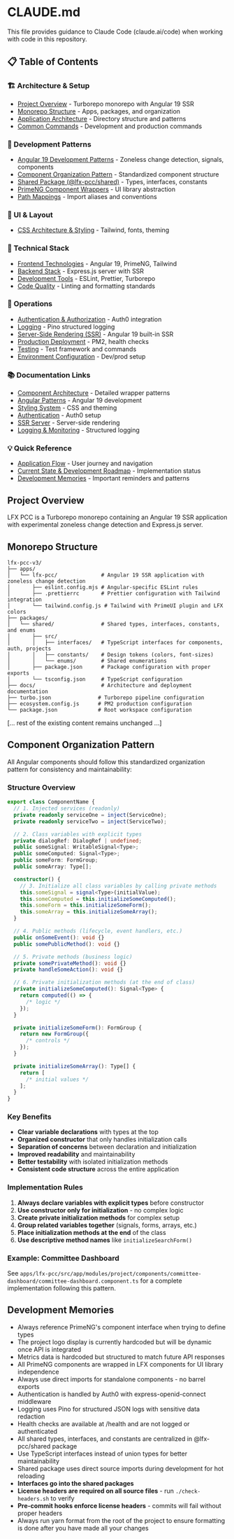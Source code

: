 # CLAUDE.md

This file provides guidance to Claude Code (claude.ai/code) when working with code in this repository.

## 📋 Table of Contents

### 🏗 Architecture & Setup

- [Project Overview](#project-overview) - Turborepo monorepo with Angular 19 SSR
- [Monorepo Structure](#monorepo-structure) - Apps, packages, and organization
- [Application Architecture](#application-architecture) - Directory structure and patterns
- [Common Commands](#common-commands) - Development and production commands

### 🚀 Development Patterns

- [Angular 19 Development Patterns](#angular-19-development-patterns) - Zoneless change detection, signals, components
- [Component Organization Pattern](#component-organization-pattern) - Standardized component structure
- [Shared Package (@lfx-pcc/shared)](#shared-package-lfx-pccshared) - Types, interfaces, constants
- [PrimeNG Component Wrappers](#primeng-component-wrappers) - UI library abstraction
- [Path Mappings](#path-mappings) - Import aliases and conventions

### 🎨 UI & Layout

- [CSS Architecture & Styling](#css-architecture--styling) - Tailwind, fonts, theming

### 🔧 Technical Stack

- [Frontend Technologies](#frontend-technologies) - Angular 19, PrimeNG, Tailwind
- [Backend Stack](#backend-stack) - Express.js server with SSR
- [Development Tools](#development-tools) - ESLint, Prettier, Turborepo
- [Code Quality](#code-quality) - Linting and formatting standards

### 🚀 Operations

- [Authentication & Authorization](#authentication--authorization) - Auth0 integration
- [Logging](#logging) - Pino structured logging
- [Server-Side Rendering (SSR)](#server-side-rendering-ssr) - Angular 19 built-in SSR
- [Production Deployment](#production-deployment) - PM2, health checks
- [Testing](#testing) - Test framework and commands
- [Environment Configuration](#environment-configuration) - Dev/prod setup

### 📚 Documentation Links

- [Component Architecture](docs/architecture/frontend/component-architecture.md) - Detailed wrapper patterns
- [Angular Patterns](docs/architecture/frontend/angular-patterns.md) - Angular 19 development
- [Styling System](docs/architecture/frontend/styling-system.md) - CSS and theming
- [Authentication](docs/architecture/backend/authentication.md) - Auth0 setup
- [SSR Server](docs/architecture/backend/ssr-server.md) - Server-side rendering
- [Logging & Monitoring](docs/architecture/backend/logging-monitoring.md) - Structured logging

### 💡 Quick Reference

- [Application Flow](#application-flow) - User journey and navigation
- [Current State & Development Roadmap](#current-state--development-roadmap) - Implementation status
- [Development Memories](#development-memories) - Important reminders and patterns

## Project Overview

LFX PCC is a Turborepo monorepo containing an Angular 19 SSR application with experimental zoneless change detection and Express.js server.

## Monorepo Structure

```text
lfx-pcc-v3/
├── apps/
│   └── lfx-pcc/              # Angular 19 SSR application with zoneless change detection
│       ├── eslint.config.mjs # Angular-specific ESLint rules
│       ├── .prettierrc       # Prettier configuration with Tailwind integration
│       └── tailwind.config.js # Tailwind with PrimeUI plugin and LFX colors
├── packages/
│   └── shared/               # Shared types, interfaces, constants, and enums
│       ├── src/
│       │   ├── interfaces/   # TypeScript interfaces for components, auth, projects
│       │   ├── constants/    # Design tokens (colors, font-sizes)
│       │   └── enums/        # Shared enumerations
│       ├── package.json      # Package configuration with proper exports
│       └── tsconfig.json     # TypeScript configuration
├── docs/                     # Architecture and deployment documentation
├── turbo.json               # Turborepo pipeline configuration
├── ecosystem.config.js      # PM2 production configuration
└── package.json             # Root workspace configuration
```

[... rest of the existing content remains unchanged ...]

## Component Organization Pattern

All Angular components should follow this standardized organization pattern for consistency and maintainability:

### Structure Overview

```typescript
export class ComponentName {
  // 1. Injected services (readonly)
  private readonly serviceOne = inject(ServiceOne);
  private readonly serviceTwo = inject(ServiceTwo);

  // 2. Class variables with explicit types
  private dialogRef: DialogRef | undefined;
  public someSignal: WritableSignal<Type>;
  public someComputed: Signal<Type>;
  public someForm: FormGroup;
  public someArray: Type[];

  constructor() {
    // 3. Initialize all class variables by calling private methods
    this.someSignal = signal<Type>(initialValue);
    this.someComputed = this.initializeSomeComputed();
    this.someForm = this.initializeSomeForm();
    this.someArray = this.initializeSomeArray();
  }

  // 4. Public methods (lifecycle, event handlers, etc.)
  public onSomeEvent(): void {}
  public somePublicMethod(): void {}

  // 5. Private methods (business logic)
  private somePrivateMethod(): void {}
  private handleSomeAction(): void {}

  // 6. Private initialization methods (at the end of class)
  private initializeSomeComputed(): Signal<Type> {
    return computed(() => {
      /* logic */
    });
  }

  private initializeSomeForm(): FormGroup {
    return new FormGroup({
      /* controls */
    });
  }

  private initializeSomeArray(): Type[] {
    return [
      /* initial values */
    ];
  }
}
```

### Key Benefits

- **Clear variable declarations** with types at the top
- **Organized constructor** that only handles initialization calls
- **Separation of concerns** between declaration and initialization
- **Improved readability** and maintainability
- **Better testability** with isolated initialization methods
- **Consistent code structure** across the entire application

### Implementation Rules

1. **Always declare variables with explicit types** before constructor
2. **Use constructor only for initialization** - no complex logic
3. **Create private initialization methods** for complex setup
4. **Group related variables together** (signals, forms, arrays, etc.)
5. **Place initialization methods at the end** of the class
6. **Use descriptive method names** like `initializeSearchForm()`

### Example: Committee Dashboard

See `apps/lfx-pcc/src/app/modules/project/components/committee-dashboard/committee-dashboard.component.ts` for a complete implementation following this pattern.

## Development Memories

- Always reference PrimeNG's component interface when trying to define types
- The project logo display is currently hardcoded but will be dynamic once API is integrated
- Metrics data is hardcoded but structured to match future API responses
- All PrimeNG components are wrapped in LFX components for UI library independence
- Always use direct imports for standalone components - no barrel exports
- Authentication is handled by Auth0 with express-openid-connect middleware
- Logging uses Pino for structured JSON logs with sensitive data redaction
- Health checks are available at /health and are not logged or authenticated
- All shared types, interfaces, and constants are centralized in @lfx-pcc/shared package
- Use TypeScript interfaces instead of union types for better maintainability
- Shared package uses direct source imports during development for hot reloading
- **Interfaces go into the shared packages**
- **License headers are required on all source files** - run `./check-headers.sh` to verify
- **Pre-commit hooks enforce license headers** - commits will fail without proper headers
- Always run yarn format from the root of the project to ensure formatting is done after you have made all your changes
